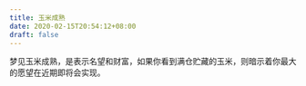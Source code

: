 ```yaml
---
title: 玉米成熟
date: 2020-02-15T20:54:12+08:00
draft: false
---
```


梦见玉米成熟，是表示名望和财富，如果你看到满仓贮藏的玉米，则暗示着你最大的愿望在近期即将会实现。